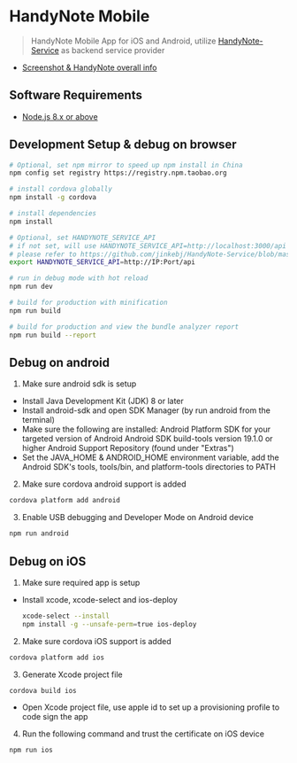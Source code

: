 # HandyNote Mobile

> HandyNote Mobile App for iOS and Android, utilize [HandyNote-Service](https://github.com/jinkebj/HandyNote-Service) as backend service provider

- [Screenshot & HandyNote overall info](https://github.com/jinkebj/HandyNote)

## Software Requirements

- [Node.js 8.x or above](https://nodejs.org)

## Development Setup & debug on browser

``` bash
# Optional, set npm mirror to speed up npm install in China
npm config set registry https://registry.npm.taobao.org

# install cordova globally
npm install -g cordova

# install dependencies
npm install

# Optional, set HANDYNOTE_SERVICE_API
# if not set, will use HANDYNOTE_SERVICE_API=http://localhost:3000/api
# please refer to https://github.com/jinkebj/HandyNote-Service/blob/master/README.md to setup HandyNote-Service debug env
export HANDYNOTE_SERVICE_API=http://IP:Port/api

# run in debug mode with hot reload
npm run dev

# build for production with minification
npm run build

# build for production and view the bundle analyzer report
npm run build --report
```

## Debug on android

1. Make sure android sdk is setup

  - Install Java Development Kit (JDK) 8 or later
  - Install android-sdk and open SDK Manager (by run android from the terminal)
  - Make sure the following are installed:
          Android Platform SDK for your targeted version of Android
          Android SDK build-tools version 19.1.0 or higher
          Android Support Repository (found under "Extras")
  - Set the JAVA_HOME & ANDROID_HOME environment variable, add the Android SDK's tools, tools/bin, and platform-tools directories to PATH

2. Make sure cordova android support is added
```bash
cordova platform add android
```

3. Enable USB debugging and Developer Mode on Android device
```bash
npm run android
```

## Debug on iOS

1. Make sure required app is setup
  - Install xcode, xcode-select and ios-deploy
    ```bash
    xcode-select --install
    npm install -g --unsafe-perm=true ios-deploy
    ```

2. Make sure cordova iOS support is added
```bash
cordova platform add ios
```

3. Generate Xcode project file
  ```bash
  cordova build ios
  ```
  - Open Xcode project file, use apple id to set up a provisioning profile to code sign the app

4. Run the following command and trust the certificate on iOS device
```bash
npm run ios
```

